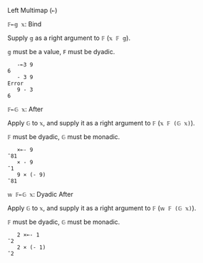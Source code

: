Left Multimap (`⟜`)

`𝔽⟜𝕘 𝕩`: Bind 

Supply `𝕘` as a right argument to `𝔽` (`𝕩 𝔽 𝕘`).

`𝕘` must be a value, `F` must be dyadic.
```
   -⟜3 9
6
   - 3 9
Error
   9 - 3
6
```

`𝔽⟜𝔾 𝕩`: After

Apply `𝔾` to `𝕩`, and supply it as a right argument to `𝔽` (`𝕩 𝔽 (𝔾 𝕩)`). 

`𝔽` must be dyadic, `𝔾` must be monadic.
```
   ×⟜- 9
¯81
   × - 9
¯1
   9 × (- 9)
¯81
```

`𝕨 𝔽⟜𝔾 𝕩`: Dyadic After

Apply `𝔾` to `𝕩`, and supply it as a right argument to `𝔽` (`𝕨 𝔽 (𝔾 𝕩)`). 

`𝔽` must be dyadic, `𝔾` must be monadic.
```
   2 ×⟜- 1
¯2
   2 × (- 1)
¯2
```